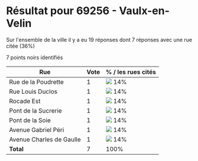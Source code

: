 # Résultat pour 69256 - Vaulx-en-Velin

Sur l'ensemble de la ville il y a eu 19 réponses dont 7 réponses avec une rue citée (36%)

7 points noirs identifiés

| Rue | Vote | % / les rues cités|
|-----|------|-------------------|
| Rue de la Poudrette | 1 | <img src="../../img/bar_14.gif" />&nbsp;14%|
| Rue Louis Duclos | 1 | <img src="../../img/bar_14.gif" />&nbsp;14%|
| Rocade Est | 1 | <img src="../../img/bar_14.gif" />&nbsp;14%|
| Pont de la Sucrerie | 1 | <img src="../../img/bar_14.gif" />&nbsp;14%|
| Pont de la Soie | 1 | <img src="../../img/bar_14.gif" />&nbsp;14%|
| Avenue Gabriel Péri | 1 | <img src="../../img/bar_14.gif" />&nbsp;14%|
| Avenue Charles de Gaulle | 1 | <img src="../../img/bar_14.gif" />&nbsp;14%|
| **Total** | 7 | 100%|
